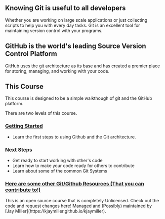 ## Knowing Git is useful to all developers

Whether you are working on large scale applications or just collecting scripts to help you with every day tasks. Git is an excellent tool for maintaining version control with your programs.

## GitHub is the world's leading Source Version Control Platform

GitHub uses the git architecture as its base and has created a premier place for storing, managing, and working with your code.

## This Course
This course is designed to be a simple walkthough of git and the GitHub platform.

There are two levels of this course.

### [Getting Started](./getting_started/introduction)
* Learn the first steps to using Github and the Git architecture.

### [Next Steps](./next_steps/introduction)
* Get ready to start working with other's code
* Learn how to make your code ready for others to contribute
* Learn about some of the common Git Systems

### [Here are some other Git/Github Resources (That you can contribute to!)](./resources)

<p class="footer">
This is an open source course that is completely Unlicensed. Check out the code and request changes here!
Managed and (Possibly) maintained by [Jay MIller](https://kjaymiller.github.io/kjaymiller).
</p>
